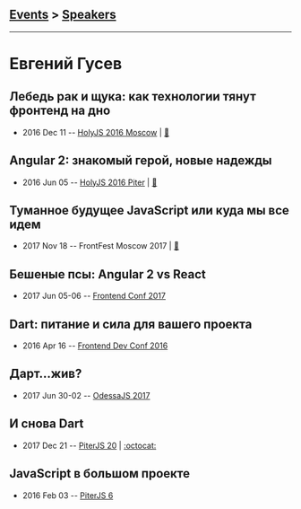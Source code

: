 ## [Events](../README.md) > [Speakers](../speakers.md)
---

# Евгений Гусев

## Лебедь рак и щука: как технологии тянут фронтенд на дно
- 2016 Dec 11 -- [HolyJS 2016 Moscow](https://www.youtube.com/watch?v=jPbqeSSDuug)  | [:notebook:](https://bunopus.github.io/presentation-frontend-singularity/#/)  
## Angular 2: знакомый герой, новые надежды
- 2016 Jun 05 -- [HolyJS 2016 Piter](https://www.youtube.com/watch?v=G2cedTpDu8A)  | [:notebook:](http://bunopus.github.io/presentation-angular-2)  
## Туманное будущее JavaScript или куда мы все идем
- 2017 Nov 18 -- FrontFest Moscow 2017  | [:notebook:](https://speakerdeck.com/frontfest/vladimir-dashukievich-kvartirnik)  
## Бешеные псы: Angular 2 vs React
- 2017 Jun 05-06 -- [Frontend Conf 2017](https://www.youtube.com/watch?v=VxZA-2JNx6k)    
## Dart: питание и сила для вашего проекта
- 2016 Apr 16 -- [Frontend Dev Conf 2016](https://www.youtube.com/watch?v=wE7VMBnQ7jY)    
## Дарт...жив?
- 2017 Jun 30-02 -- [OdessaJS 2017](https://www.youtube.com/watch?v=w-33ulxlDhI)    
## И снова Dart
- 2017 Dec 21 -- [PiterJS 20](https://www.youtube.com/watch?v=fVgf2bImp6s)   | [:octocat:](https://gist.github.com/bunopus/3c8cc4b950cbcafd61b195a1fbeab6ad) 
## JavaScript в большом проекте
- 2016 Feb 03 -- [PiterJS 6](https://www.youtube.com/watch?v=Ak6dI1_ZaEI)    
